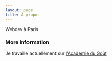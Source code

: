 ```yaml
---
layout: page
title: À propos
---
```


Webdev à Paris

### More Information

Je travaille actuellement sur [l'Académie du Goût](https://www.academiedugout.fr)

